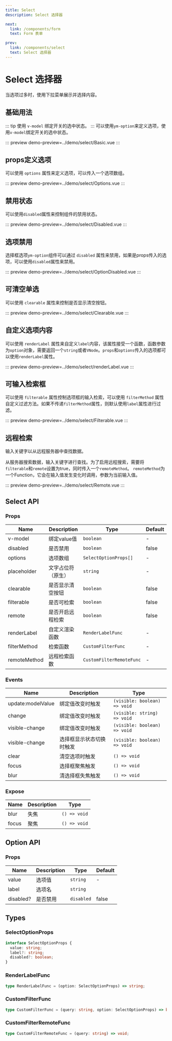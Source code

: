 ```yaml
---
title: Select
description: Select 选择器

next:
  link: /components/form
  text: Form 表单

prev:
  link: /components/select
  text: Select 选择器
---
```


# Select 选择器
当选项过多时，使用下拉菜单展示并选择内容。


## 基础用法
::: tip
使用 `v-model` 绑定开关的选中状态。
:::
可以使用`ym-option`来定义选项，使用`v-model`绑定开关的选中状态。

::: preview
demo-preview=../demo/select/Basic.vue
:::

## props定义选项
可以使用 `options` 属性来定义选项，可以传入一个选项数组。

::: preview
demo-preview=../demo/select/Options.vue
:::


## 禁用状态

可以使用`disabled`属性来控制组件的禁用状态。


::: preview
demo-preview=../demo/select/Disabled.vue
:::


## 选项禁用

选择框选项`ym-option`组件可以通过 `disabled` 属性来禁用，如果是props传入的选项，可以使用`disabled`属性来禁用。

::: preview
demo-preview=../demo/select/OptionDisabled.vue
:::

## 可清空单选

可以使用 `clearable` 属性来控制是否显示清空按钮。

::: preview
demo-preview=../demo/select/Clearable.vue
:::
## 自定义选项内容

可以使用 `renderLabel` 属性来自定义`label`内容，该属性接受一个函数，函数参数为`option`对象，需要返回一个`string`或者`VNode`。`props`和`options`传入的选项都可以使用`renderLabel`属性。

::: preview
demo-preview=../demo/select/renderLabel.vue
:::
## 可输入检索框

可以使用 `filterable` 属性控制选项框的输入检索，可以使用 `filterMethod` 属性自定义过滤方法。如果不传递`filterMethod`属性，则默认使用`label`属性进行过滤。

::: preview
demo-preview=../demo/select/Filterable.vue
:::
## 远程检索

输入关键字以从远程服务器中查找数据。

从服务器搜索数据，输入关键字进行查找。为了启用远程搜索，需要将`filterable`和`remote`设置为true，同时传入一个`remoteMethod`。 `remoteMethod`为一个Function，它会在输入值发生变化时调用，参数为当前输入值。 

::: preview
demo-preview=../demo/select/Remote.vue
:::




## Select API

### Props

| Name           | Description    | Type                                                     | Default |
| -------------- | -----------    | -------------------------------------------------------- | ------- |
| v-model        | 绑定value值     | `boolean`                                                 | -       |
| disabled       | 是否禁用        | `boolean`                                                | false   |
| options        | 选项数组        | `SelectOptionProps[]`                                                | -  |
| placeholder    | 文字占位符（原生） | `string`                                                 | -   |
| clearable         | 是否显示清空按钮 | `boolean`                                                | false   |
| filterable     | 是否可检索          | `boolean `                                               | false |
| remote     | 是否开启远程检索  |  `boolean`                               |  false  |
| renderLabel   | 自定义渲染函数  | `RenderLabelFunc`                                             | -       |
| filterMethod   | 检索函数  | `CustomFilterFunc`                                             | -       |
|  remoteMethod   | 远程检索函数  | `CustomFilterRemoteFunc`                                             | -       |


### Events

| Name           | Description            | Type                         |
| -------------- | ---------------------- | ---------------------------- |
| update:modelValue | 绑定值改变时触发 | `(visible: boolean) => void` |
| change | 绑定值改变时触发 | `(visible: string) => void` |
| visible-change | 绑定值改变时触发 | `(visible: boolean) => void` |
| visible-change | 选择框显示状态切换时触发 | `(visible: boolean) => void` |
| clear | 清空选项时触发 | `() => void` |
| focus | 选择框聚焦触发 | `() => void` |
| blur | 清选择框失焦触发 | `() => void` |



### Expose

| Name | Description | Type         |
| ---- | ----------- | ------------ |
| blur | 失焦        | `() => void` |
| focus | 聚焦        | `() => void` |


## Option API

### Props
| Name           | Description    | Type                                                     | Default |
| -------------- | -----------    | -------------------------------------------------------- | ------- |
| value        | 选项值     | `string`                                                 | -       |
| label      | 选项名        | `string`                                                |    |
| disabled?        | 是否禁用        | `disabled`                                                | false  |


## Types
### SelectOptionProps

```ts
interface SelectOptionProps {
  value: string;
  label?: string;
  disabled?: boolean;
}
```
### RenderLabelFunc

```ts
type RenderLabelFunc = (option: SelectOptionProps) => string;
```

### CustomFilterFunc

```ts
type CustomFilterFunc = (query: string, option: SelectOptionProps) => boolean;
```

### CustomFilterRemoteFunc

```ts
type CustomFilterRemoteFunc = (query: string) => void;
```
